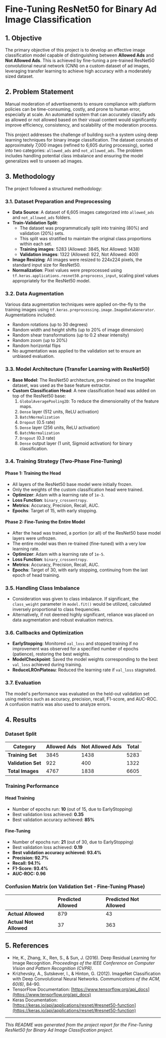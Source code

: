 # Fine-Tuning ResNet50 for Binary Ad Image Classification

## 1. Objective
The primary objective of this project is to develop an effective image classification model capable of distinguishing between **Allowed Ads** and **Not Allowed Ads**. This is achieved by fine-tuning a pre-trained ResNet50 convolutional neural network (CNN) on a custom dataset of ad images, leveraging transfer learning to achieve high accuracy with a moderately sized dataset.

## 2. Problem Statement
Manual moderation of advertisements to ensure compliance with platform policies can be time-consuming, costly, and prone to human error, especially at scale. An automated system that can accurately classify ads as allowed or not allowed based on their visual content would significantly improve efficiency, consistency, and scalability of the moderation process.

This project addresses the challenge of building such a system using deep learning techniques for binary image classification. The dataset consists of approximately 7,000 images (refined to 6,605 during processing), sorted into two categories: `allowed_ads` and `not_allowed_ads`. The problem includes handling potential class imbalance and ensuring the model generalizes well to unseen ad images.

## 3. Methodology

The project followed a structured methodology:

### 3.1. Dataset Preparation and Preprocessing
*   **Data Source**: A dataset of 6,605 images categorized into `allowed_ads` and `not_allowed_ads` folders.
*   **Train-Validation Split**:
    *   The dataset was programmatically split into training (80%) and validation (20%) sets.
    *   This split was stratified to maintain the original class proportions within each set.
    *   **Training images**: 5283 (Allowed: 3845, Not Allowed: 1438)
    *   **Validation images**: 1322 (Allowed: 922, Not Allowed: 400)
*   **Image Resizing**: All images were resized to 224x224 pixels, the standard input size for ResNet50.
*   **Normalization**: Pixel values were preprocessed using `tf.keras.applications.resnet50.preprocess_input`, scaling pixel values appropriately for the ResNet50 model.

### 3.2. Data Augmentation
Various data augmentation techniques were applied on-the-fly to the training images using `tf.keras.preprocessing.image.ImageDataGenerator`. Augmentations included:
*   Random rotations (up to 30 degrees)
*   Random width and height shifts (up to 20% of image dimension)
*   Random shear transformations (up to 0.2 shear intensity)
*   Random zoom (up to 20%)
*   Random horizontal flips
*   No augmentation was applied to the validation set to ensure an unbiased evaluation.

### 3.3. Model Architecture (Transfer Learning with ResNet50)
*   **Base Model**: The ResNet50 architecture, pre-trained on the ImageNet dataset, was used as the base feature extractor.
*   **Custom Classification Head**: A new classification head was added on top of the ResNet50 base:
    1.  `GlobalAveragePooling2D`: To reduce the dimensionality of the feature maps.
    2.  `Dense` layer (512 units, ReLU activation)
    3.  `BatchNormalization`
    4.  `Dropout` (0.5 rate)
    5.  `Dense` layer (256 units, ReLU activation)
    6.  `BatchNormalization`
    7.  `Dropout` (0.3 rate)
    8.  `Dense` output layer (1 unit, Sigmoid activation) for binary classification.

### 3.4. Training Strategy (Two-Phase Fine-Tuning)

#### Phase 1: Training the Head
*   All layers of the ResNet50 base model were initially frozen.
*   Only the weights of the custom classification head were trained.
*   **Optimizer**: Adam with a learning rate of `1e-3`.
*   **Loss Function**: `binary_crossentropy`.
*   **Metrics**: Accuracy, Precision, Recall, AUC.
*   **Epochs**: Target of 15, with early stopping.

#### Phase 2: Fine-Tuning the Entire Model
*   After the head was trained, a portion (or all) of the ResNet50 base model layers were unfrozen.
*   The entire model was then re-trained (fine-tuned) with a very low learning rate.
*   **Optimizer**: Adam with a learning rate of `1e-5`.
*   **Loss Function**: `binary_crossentropy`.
*   **Metrics**: Accuracy, Precision, Recall, AUC.
*   **Epochs**: Target of 30, with early stopping, continuing from the last epoch of head training.

### 3.5. Handling Class Imbalance
*   Consideration was given to class imbalance. If significant, the `class_weight` parameter in `model.fit()` would be utilized, calculated inversely proportional to class frequencies.
*   Alternatively, if not deemed highly significant, reliance was placed on data augmentation and robust evaluation metrics.

### 3.6. Callbacks and Optimization
*   **EarlyStopping**: Monitored `val_loss` and stopped training if no improvement was observed for a specified number of epochs (patience), restoring the best weights.
*   **ModelCheckpoint**: Saved the model weights corresponding to the best `val_loss` achieved during training.
*   **ReduceLROnPlateau**: Reduced the learning rate if `val_loss` stagnated.

### 3.7. Evaluation
The model's performance was evaluated on the held-out validation set using metrics such as accuracy, precision, recall, F1-score, and AUC-ROC. A confusion matrix was also used to analyze errors.

## 4. Results

### Dataset Split
| Category         | Allowed Ads | Not Allowed Ads | Total |
| ---------------- | ----------- | --------------- | ----- |
| **Training Set** | 3845        | 1438            | 5283  |
| **Validation Set**| 922         | 400             | 1322  |
| **Total Images** | 4767        | 1838            | 6605  |

### Training Performance

#### Head Training
*   Number of epochs run: **10** (out of 15, due to EarlyStopping)
*   Best validation loss achieved: **0.35**
*   Best validation accuracy achieved: **85%**

#### Fine-Tuning
*   Number of epochs run: **21** (out of 30, due to EarlyStopping)
*   Best validation loss achieved: **0.19**
*   **Best validation accuracy achieved: 93.4%**
*   **Precision: 92.7%**
*   **Recall: 94.1%**
*   **F1-Score: 93.4%**
*   **AUC-ROC: 0.96**

### Confusion Matrix (on Validation Set - Fine-Tuning Phase)

|                   | Predicted Allowed | Predicted Not Allowed |
| :---------------- | :---------------- | :-------------------- |
| **Actual Allowed**    | 879               | 43                    |
| **Actual Not Allowed**| 37                | 363                   |

## 5. References
*   He, K., Zhang, X., Ren, S., & Sun, J. (2016). Deep Residual Learning for Image Recognition. *Proceedings of the IEEE Conference on Computer Vision and Pattern Recognition (CVPR)*.
*   Krizhevsky, A., Sutskever, I., & Hinton, G. (2012). ImageNet Classification with Deep Convolutional Neural Networks. *Communications of the ACM, 60(6)*, 84–90.
*   TensorFlow Documentation: [https://www.tensorflow.org/api_docs](https://www.tensorflow.org/api_docs)
*   Keras Documentation: [https://keras.io/api/applications/resnet/#resnet50-function](https://keras.io/api/applications/resnet/#resnet50-function)

---

*This README was generated from the project report for the Fine-Tuning ResNet50 for Binary Ad Image Classification project.*
